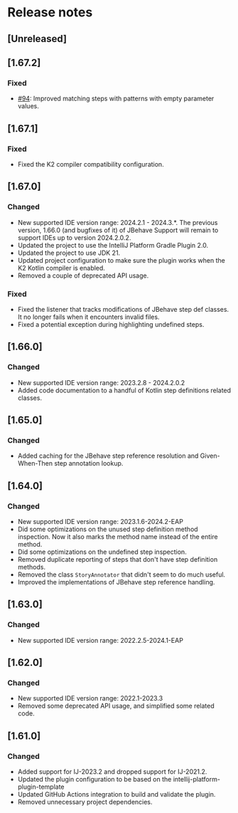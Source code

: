 # Release notes

## [Unreleased]

## [1.67.2]
### Fixed
- [#94](https://github.com/witspirit/IntelliJBehave/issues/94): Improved matching steps with patterns with empty parameter values.

## [1.67.1]
### Fixed
- Fixed the K2 compiler compatibility configuration.

## [1.67.0]
### Changed
- New supported IDE version range: 2024.2.1 - 2024.3.*.
The previous version, 1.66.0 (and bugfixes of it) of JBehave Support will remain to support IDEs up to version 2024.2.0.2. 
- Updated the project to use the IntelliJ Platform Gradle Plugin 2.0.
- Updated the project to use JDK 21.
- Updated project configuration to make sure the plugin works when the K2 Kotlin compiler is enabled.
- Removed a couple of deprecated API usage.

### Fixed
- Fixed the listener that tracks modifications of JBehave step def classes. It no longer fails when it encounters invalid files.
- Fixed a potential exception during highlighting undefined steps.

## [1.66.0]
### Changed
- New supported IDE version range: 2023.2.8 - 2024.2.0.2
- Added code documentation to a handful of Kotlin step definitions related classes.

## [1.65.0]
### Changed
- Added caching for the JBehave step reference resolution and Given-When-Then step annotation lookup.

## [1.64.0]
### Changed
- New supported IDE version range: 2023.1.6-2024.2-EAP
- Did some optimizations on the unused step definition method inspection. Now it also marks the method name instead of
the entire method.
- Did some optimizations on the undefined step inspection.
- Removed duplicate reporting of steps that don't have step definition methods.
- Removed the class `StoryAnnotator` that didn't seem to do much useful.
- Improved the implementations of JBehave step reference handling.

## [1.63.0]
### Changed
- New supported IDE version range: 2022.2.5-2024.1-EAP

## [1.62.0]
### Changed
- New supported IDE version range: 2022.1-2023.3
- Removed some deprecated API usage, and simplified some related code.

## [1.61.0]
### Changed
- Added support for IJ-2023.2 and dropped support for IJ-2021.2.
- Updated the plugin configuration to be based on the intellij-platform-plugin-template
- Updated GitHub Actions integration to build and validate the plugin.
- Removed unnecessary project dependencies.
